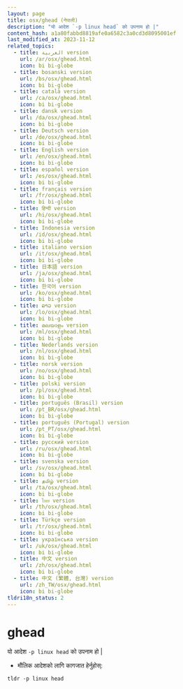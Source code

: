```yaml
---
layout: page
title: osx/ghead (नेपाली)
description: "यो आदेश `-p linux head` को उपनाम हो |"
content_hash: a1a80fabbd8819afe0a6582c3a0cd3d8095001ef
last_modified_at: 2023-11-12
related_topics:
  - title: العربية version
    url: /ar/osx/ghead.html
    icon: bi bi-globe
  - title: bosanski version
    url: /bs/osx/ghead.html
    icon: bi bi-globe
  - title: català version
    url: /ca/osx/ghead.html
    icon: bi bi-globe
  - title: dansk version
    url: /da/osx/ghead.html
    icon: bi bi-globe
  - title: Deutsch version
    url: /de/osx/ghead.html
    icon: bi bi-globe
  - title: English version
    url: /en/osx/ghead.html
    icon: bi bi-globe
  - title: español version
    url: /es/osx/ghead.html
    icon: bi bi-globe
  - title: français version
    url: /fr/osx/ghead.html
    icon: bi bi-globe
  - title: हिन्दी version
    url: /hi/osx/ghead.html
    icon: bi bi-globe
  - title: Indonesia version
    url: /id/osx/ghead.html
    icon: bi bi-globe
  - title: italiano version
    url: /it/osx/ghead.html
    icon: bi bi-globe
  - title: 日本語 version
    url: /ja/osx/ghead.html
    icon: bi bi-globe
  - title: 한국어 version
    url: /ko/osx/ghead.html
    icon: bi bi-globe
  - title: ລາວ version
    url: /lo/osx/ghead.html
    icon: bi bi-globe
  - title: മലയാളം version
    url: /ml/osx/ghead.html
    icon: bi bi-globe
  - title: Nederlands version
    url: /nl/osx/ghead.html
    icon: bi bi-globe
  - title: norsk version
    url: /no/osx/ghead.html
    icon: bi bi-globe
  - title: polski version
    url: /pl/osx/ghead.html
    icon: bi bi-globe
  - title: português (Brasil) version
    url: /pt_BR/osx/ghead.html
    icon: bi bi-globe
  - title: português (Portugal) version
    url: /pt_PT/osx/ghead.html
    icon: bi bi-globe
  - title: русский version
    url: /ru/osx/ghead.html
    icon: bi bi-globe
  - title: svenska version
    url: /sv/osx/ghead.html
    icon: bi bi-globe
  - title: தமிழ் version
    url: /ta/osx/ghead.html
    icon: bi bi-globe
  - title: ไทย version
    url: /th/osx/ghead.html
    icon: bi bi-globe
  - title: Türkçe version
    url: /tr/osx/ghead.html
    icon: bi bi-globe
  - title: українська version
    url: /uk/osx/ghead.html
    icon: bi bi-globe
  - title: 中文 version
    url: /zh/osx/ghead.html
    icon: bi bi-globe
  - title: 中文 (繁體, 台灣) version
    url: /zh_TW/osx/ghead.html
    icon: bi bi-globe
tldri18n_status: 2
---
```

# ghead

यो आदेश `-p linux head` को उपनाम हो |

- मौलिक आदेशको लागि कागजात हेर्नुहोस्:

`tldr -p linux head`
